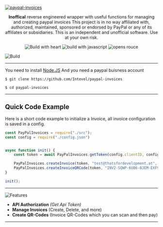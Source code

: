 [![paypal-invoices](https://s12.directupload.net/images/200912/re6mtglg.png)](#)

<p align="center">
  <b>Inoffical</b> reverse engineered wrapper with useful functions for managing and creating paypal invoices
  This project is in no way affiliated with, authorized, maintained, sponsored or endorsed by PayPal or any of its affiliates or subsidiaries. This is an independent and unofficial software. Use at your own risk.
</p>


<p align="center">
  <a><img alt="Build with heart" src="https://forthebadge.com/images/badges/built-with-love.svg"></a>
  <a><img alt="build with javascript" src="https://forthebadge.com/images/badges/made-with-javascript.svg"></a>
  <a><img alt="opens rouce" src="https://forthebadge.com/images/badges/open-source.svg"></a>
</p>


![Build](https://s12.directupload.net/images/200907/5j3544ai.png)

---
You need to install [Node.JS](https://nodejs.org/en/download/)
And you need a paypal buisness account
```
$ git clone https://github.com/Intevel/paypal-invoices

$ cd paypal-invoices
```
---
## Quick Code Example
Here is a short code example to initialize a Invoice, all invoice configuration is saved in a config.
```javascript
const PayPalInvoices = require("./src");
const config = require("./config.json")


async function init() {
	const token = await PayPalInvoices.getToken(config.clientID, config.secretID);

	PayPalInvoices.createInvoice(token, "test@thatsfordevelopment.at", "test", "5", "1")
	PayPalInvoices.createInvoiceQRCode(token, "INV2-SQWP-6UB6-8JEM-EXF9")
}

init();
```

---
![Features](https://s12.directupload.net/images/200907/9m8qldwi.png)
- **API Authorization** *(Get Api Token)*
- **Manage Invoices** (Create, Delete, and more)
- **Create QR-Codes** (Invoice QR-Codes which you can scan and then pay)


---


